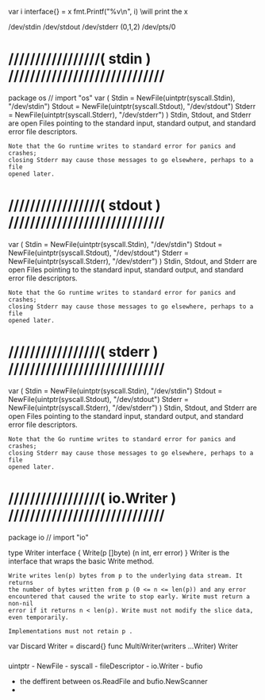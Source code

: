 var i interface{} = x
fmt.Printf("%v\n", i) \\will print the x

/dev/stdin   /dev/stdout  /dev/stderr (0,1,2)
/dev/pts/0

# /////////////////( stdin ) /////////////////////////////

package os // import "os"
var (
	Stdin  = NewFile(uintptr(syscall.Stdin), "/dev/stdin")
	Stdout = NewFile(uintptr(syscall.Stdout), "/dev/stdout")
	Stderr = NewFile(uintptr(syscall.Stderr), "/dev/stderr")
)
    Stdin, Stdout, and Stderr are open Files pointing to the standard input,
    standard output, and standard error file descriptors.

    Note that the Go runtime writes to standard error for panics and crashes;
    closing Stderr may cause those messages to go elsewhere, perhaps to a file
    opened later.

# /////////////////( stdout ) /////////////////////////////
var (
	Stdin  = NewFile(uintptr(syscall.Stdin), "/dev/stdin")
	Stdout = NewFile(uintptr(syscall.Stdout), "/dev/stdout")
	Stderr = NewFile(uintptr(syscall.Stderr), "/dev/stderr")
)
    Stdin, Stdout, and Stderr are open Files pointing to the standard input,
    standard output, and standard error file descriptors.

    Note that the Go runtime writes to standard error for panics and crashes;
    closing Stderr may cause those messages to go elsewhere, perhaps to a file
    opened later.
# /////////////////( stderr ) /////////////////////////////
var (
	Stdin  = NewFile(uintptr(syscall.Stdin), "/dev/stdin")
	Stdout = NewFile(uintptr(syscall.Stdout), "/dev/stdout")
	Stderr = NewFile(uintptr(syscall.Stderr), "/dev/stderr")
)
    Stdin, Stdout, and Stderr are open Files pointing to the standard input,
    standard output, and standard error file descriptors.

    Note that the Go runtime writes to standard error for panics and crashes;
    closing Stderr may cause those messages to go elsewhere, perhaps to a file
    opened later.

# /////////////////( io.Writer ) /////////////////////////////
package io // import "io"

type Writer interface {
	Write(p []byte) (n int, err error)
}
    Writer is the interface that wraps the basic Write method.

    Write writes len(p) bytes from p to the underlying data stream. It returns
    the number of bytes written from p (0 <= n <= len(p)) and any error
    encountered that caused the write to stop early. Write must return a non-nil
    error if it returns n < len(p). Write must not modify the slice data,
    even temporarily.

    Implementations must not retain p .

var Discard Writer = discard{}
func MultiWriter(writers ...Writer) Writer








#####
uintptr - NewFile - syscall - fileDescriptor - io.Writer - bufio 
- the deffirent between os.ReadFile and bufio.NewScanner
- 